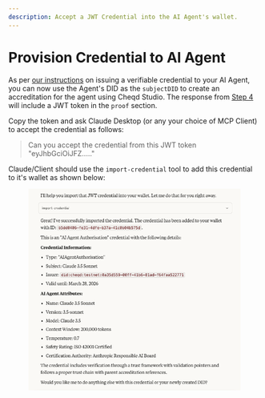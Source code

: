 ```yaml
---
description: Accept a JWT Credential into the AI Agent's wallet.
---
```


# Provision Credential to AI Agent

As per [our instructions](../setup/issue-credential.md) on issuing a verifiable credential to your AI Agent, you can now use the Agent's DID as the `subjectDID` to create an accreditation for the agent using Cheqd Studio. The response from [Step 4](../setup/issue-credential.md#step-4-issue-verifiable-credential-to-ai-agent) will include a JWT token in the `proof` section.

Copy the token and ask Claude Desktop (or any your choice of MCP Client) to accept the credential as follows:

> Can you accept the credential from this JWT token "eyJhbGciOiJFZ....."

Claude/Client should use the `import-credential` tool to add this credential to it's wallet as shown below:

<figure><img src="../../../../.gitbook/assets/Screenshot 2025-05-01 at 16.39.07.png" alt=""><figcaption></figcaption></figure>
